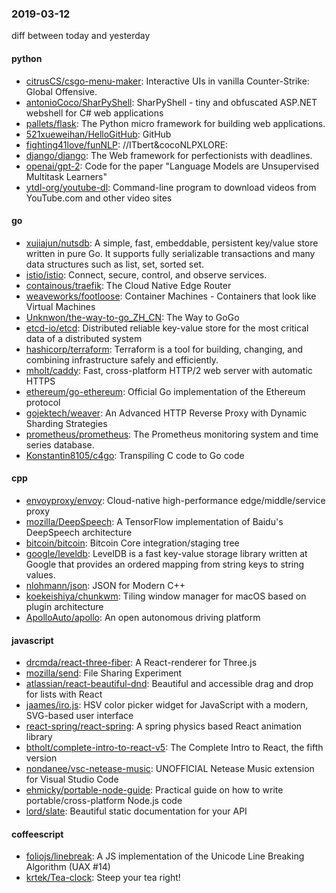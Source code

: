 ### 2019-03-12
diff between today and yesterday

#### python
* [citrusCS/csgo-menu-maker](https://github.com/citrusCS/csgo-menu-maker): Interactive UIs in vanilla Counter-Strike: Global Offensive.
* [antonioCoco/SharPyShell](https://github.com/antonioCoco/SharPyShell): SharPyShell - tiny and obfuscated ASP.NET webshell for C# web applications
* [pallets/flask](https://github.com/pallets/flask): The Python micro framework for building web applications.
* [521xueweihan/HelloGitHub](https://github.com/521xueweihan/HelloGitHub):  GitHub 
* [fighting41love/funNLP](https://github.com/fighting41love/funNLP): //ITbert&cocoNLPXLORE:
* [django/django](https://github.com/django/django): The Web framework for perfectionists with deadlines.
* [openai/gpt-2](https://github.com/openai/gpt-2): Code for the paper "Language Models are Unsupervised Multitask Learners"
* [ytdl-org/youtube-dl](https://github.com/ytdl-org/youtube-dl): Command-line program to download videos from YouTube.com and other video sites

#### go
* [xujiajun/nutsdb](https://github.com/xujiajun/nutsdb): A simple, fast, embeddable, persistent key/value store written in pure Go. It supports fully serializable transactions and many data structures such as list, set, sorted set.
* [istio/istio](https://github.com/istio/istio): Connect, secure, control, and observe services.
* [containous/traefik](https://github.com/containous/traefik): The Cloud Native Edge Router
* [weaveworks/footloose](https://github.com/weaveworks/footloose): Container Machines - Containers that look like Virtual Machines
* [Unknwon/the-way-to-go_ZH_CN](https://github.com/Unknwon/the-way-to-go_ZH_CN): The Way to GoGo 
* [etcd-io/etcd](https://github.com/etcd-io/etcd): Distributed reliable key-value store for the most critical data of a distributed system
* [hashicorp/terraform](https://github.com/hashicorp/terraform): Terraform is a tool for building, changing, and combining infrastructure safely and efficiently.
* [mholt/caddy](https://github.com/mholt/caddy): Fast, cross-platform HTTP/2 web server with automatic HTTPS
* [ethereum/go-ethereum](https://github.com/ethereum/go-ethereum): Official Go implementation of the Ethereum protocol
* [gojektech/weaver](https://github.com/gojektech/weaver): An Advanced HTTP Reverse Proxy with Dynamic Sharding Strategies
* [prometheus/prometheus](https://github.com/prometheus/prometheus): The Prometheus monitoring system and time series database.
* [Konstantin8105/c4go](https://github.com/Konstantin8105/c4go): Transpiling C code to Go code

#### cpp
* [envoyproxy/envoy](https://github.com/envoyproxy/envoy): Cloud-native high-performance edge/middle/service proxy
* [mozilla/DeepSpeech](https://github.com/mozilla/DeepSpeech): A TensorFlow implementation of Baidu's DeepSpeech architecture
* [bitcoin/bitcoin](https://github.com/bitcoin/bitcoin): Bitcoin Core integration/staging tree
* [google/leveldb](https://github.com/google/leveldb): LevelDB is a fast key-value storage library written at Google that provides an ordered mapping from string keys to string values.
* [nlohmann/json](https://github.com/nlohmann/json): JSON for Modern C++
* [koekeishiya/chunkwm](https://github.com/koekeishiya/chunkwm): Tiling window manager for macOS based on plugin architecture
* [ApolloAuto/apollo](https://github.com/ApolloAuto/apollo): An open autonomous driving platform

#### javascript
* [drcmda/react-three-fiber](https://github.com/drcmda/react-three-fiber): A React-renderer for Three.js
* [mozilla/send](https://github.com/mozilla/send): File Sharing Experiment
* [atlassian/react-beautiful-dnd](https://github.com/atlassian/react-beautiful-dnd): Beautiful and accessible drag and drop for lists with React
* [jaames/iro.js](https://github.com/jaames/iro.js):  HSV color picker widget for JavaScript with a modern, SVG-based user interface
* [react-spring/react-spring](https://github.com/react-spring/react-spring):  A spring physics based React animation library
* [btholt/complete-intro-to-react-v5](https://github.com/btholt/complete-intro-to-react-v5): The Complete Intro to React, the fifth version
* [nondanee/vsc-netease-music](https://github.com/nondanee/vsc-netease-music): UNOFFICIAL Netease Music extension for Visual Studio Code
* [ehmicky/portable-node-guide](https://github.com/ehmicky/portable-node-guide):  Practical guide on how to write portable/cross-platform Node.js code
* [lord/slate](https://github.com/lord/slate): Beautiful static documentation for your API

#### coffeescript
* [foliojs/linebreak](https://github.com/foliojs/linebreak): A JS implementation of the Unicode Line Breaking Algorithm (UAX #14)
* [krtek/Tea-clock](https://github.com/krtek/Tea-clock): Steep your tea right!
